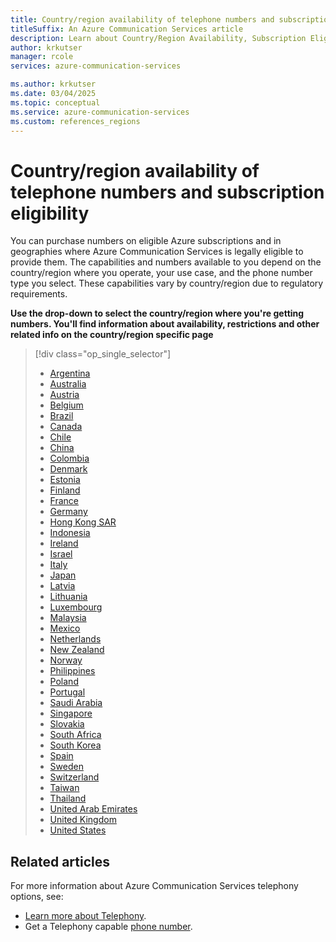 ```yaml
---
title: Country/region availability of telephone numbers and subscription eligibility
titleSuffix: An Azure Communication Services article
description: Learn about Country/Region Availability, Subscription Eligibility, and Number Capabilities for PSTN and SMS Numbers in Communication Services.
author: krkutser
manager: rcole
services: azure-communication-services

ms.author: krkutser
ms.date: 03/04/2025
ms.topic: conceptual
ms.service: azure-communication-services
ms.custom: references_regions
---
```


# Country/region availability of telephone numbers and subscription eligibility

You can purchase numbers on eligible Azure subscriptions and in geographies where Azure Communication Services is legally eligible to provide them. The capabilities and numbers available to you depend on the country/region where you operate, your use case, and the phone number type you select. These capabilities vary by country/region due to regulatory requirements.

**Use the drop-down to select the country/region where you're getting numbers. You'll find information about availability, restrictions and other related info on the country/region specific page**

> [!div class="op_single_selector"]
>
> - [Argentina](../numbers/phone-number-management-for-argentina.md)
> - [Australia](../numbers/phone-number-management-for-australia.md)
> - [Austria](../numbers/phone-number-management-for-austria.md)
> - [Belgium](../numbers/phone-number-management-for-belgium.md)
> - [Brazil](../numbers/phone-number-management-for-brazil.md)
> - [Canada](../numbers/phone-number-management-for-canada.md)
> - [Chile](../numbers/phone-number-management-for-chile.md)
> - [China](../numbers/phone-number-management-for-china.md)
> - [Colombia](../numbers/phone-number-management-for-colombia.md)
> - [Denmark](../numbers/phone-number-management-for-denmark.md)
> - [Estonia](../numbers/phone-number-management-for-estonia.md)
> - [Finland](../numbers/phone-number-management-for-finland.md)
> - [France](../numbers/phone-number-management-for-france.md)
> - [Germany](../numbers/phone-number-management-for-germany.md)
> - [Hong Kong SAR](../numbers/phone-number-management-for-hong-kong.md)
> - [Indonesia](../numbers/phone-number-management-for-indonesia.md)
> - [Ireland](../numbers/phone-number-management-for-ireland.md)
> - [Israel](../numbers/phone-number-management-for-israel.md)
> - [Italy](../numbers/phone-number-management-for-italy.md)
> - [Japan](../numbers/phone-number-management-for-japan.md)
> - [Latvia](../numbers/phone-number-management-for-latvia.md)
> - [Lithuania](../numbers/phone-number-management-for-lithuania.md)
> - [Luxembourg](../numbers/phone-number-management-for-luxembourg.md)
> - [Malaysia](../numbers/phone-number-management-for-malaysia.md)
> - [Mexico](../numbers/phone-number-management-for-mexico.md)
> - [Netherlands](../numbers/phone-number-management-for-netherlands.md)
> - [New Zealand](../numbers/phone-number-management-for-new-zealand.md)
> - [Norway](../numbers/phone-number-management-for-norway.md)
> - [Philippines](../numbers/phone-number-management-for-philippines.md)
> - [Poland](../numbers/phone-number-management-for-poland.md)
> - [Portugal](../numbers/phone-number-management-for-portugal.md)
> - [Saudi Arabia](../numbers/phone-number-management-for-saudi-arabia.md)
> - [Singapore](../numbers/phone-number-management-for-singapore.md)
> - [Slovakia](../numbers/phone-number-management-for-slovakia.md)
> - [South Africa](../numbers/phone-number-management-for-south-africa.md)
> - [South Korea](../numbers/phone-number-management-for-south-korea.md)
> - [Spain](../numbers/phone-number-management-for-spain.md)
> - [Sweden](../numbers/phone-number-management-for-sweden.md)
> - [Switzerland](../numbers/phone-number-management-for-switzerland.md)
> - [Taiwan](../numbers/phone-number-management-for-taiwan.md)
> - [Thailand](../numbers/phone-number-management-for-thailand.md)
> - [United Arab Emirates](../numbers/phone-number-management-for-united-arab-emirates.md)
> - [United Kingdom](../numbers/phone-number-management-for-united-kingdom.md)
> - [United States](../numbers/phone-number-management-for-united-states.md)


## Related articles

For more information about Azure Communication Services telephony options, see:

- [Learn more about Telephony](../telephony/telephony-concept.md).
- Get a Telephony capable [phone number](../../quickstarts/telephony/get-phone-number.md).
